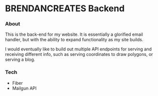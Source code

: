 # BRENDANCREATES Backend

### About

This is the back-end for my website.
It is essentially a glorified email handler, but with the ability to expand functionality
as my site builds.

I would eventually like to build out multiple API endpoints for serving and receiving different info, such as serving coordinates to draw
polygons, or serving a blog.

### Tech

- Fiber
- Mailgun API
